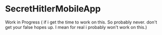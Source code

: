 # SecretHitlerMobileApp
Work in Progress ( if i get the time to work on this. So probably never. don't get your false hopes up. I mean for real i probably won't work on this.) 
